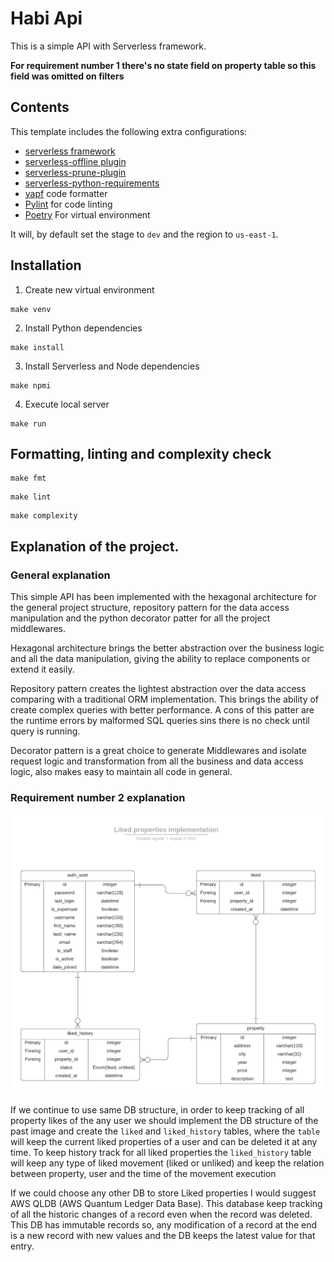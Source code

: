 # Habi Api

This is a simple API with Serverless framework.

**For requirement number 1 there's no state field on property table so this field was omitted on filters**

## Contents

This template includes the following extra configurations:

- [serverless framework][1]
- [serverless-offline plugin][2]
- [serverless-prune-plugin][8]
- [serverless-python-requirements][9]
- [yapf][3] code formatter
- [Pylint][4] for code linting
- [Poetry][5] For virtual environment

It will, by default set the stage to `dev` and the region to `us-east-1`.

## Installation

1. Create new virtual environment

  ```shell
  make venv
  ```

2. Install Python dependencies

  ```shell
  make install
  ```
  
3. Install Serverless and Node dependencies

  ```shell
  make npmi
  ```
  
4. Execute local server

  ```shell
  make run
  ```


## Formatting, linting and complexity check

```shell
make fmt
```

```shell
make lint
```

```shell
make complexity
```

## Explanation of the project.

### General explanation

This simple API has been implemented with the hexagonal architecture for the general project structure, 
repository pattern for the data access manipulation and the python decorator patter for all the project
middlewares.

Hexagonal architecture brings the better abstraction over the business logic and all the data manipulation,
giving the ability to replace components or extend it easily.

Repository pattern creates the lightest abstraction over the data access comparing with a traditional ORM 
implementation. This brings the ability of create complex queries with better performance. A cons of this
patter are the runtime errors by malformed SQL queries sins there is no check until query is running.

Decorator pattern is a great choice to generate Middlewares and isolate request logic and transformation
from all the business and data access logic, also makes easy to maintain all code in general.

### Requirement number 2 explanation

![DB-ER-diagram](https://raw.githubusercontent.com/danteay/hapi-api/master/Habi-Liked.png)

If we continue to use same DB structure, in order to keep tracking of all property likes of the any user
we should implement the DB structure of the past image and create the `liked` and `liked_history` tables,
where the `table` will keep the current liked properties of a user and can be deleted it at any time. To keep
history track for all liked properties the `liked_history` table will keep any type of liked movement (liked
or unliked) and keep the relation between property, user and the time of the movement execution

If we could choose any other DB to store Liked properties I would suggest AWS QLDB (AWS Quantum Ledger Data Base).
This database keep tracking of all the historic changes of a record even when the record was deleted. This DB has
immutable records so, any modification of a record at the end is a new record with new values and the DB keeps
the latest value for that entry.

[1]: https://serverless.com/
[2]: https://github.com/dherault/serverless-offline
[3]: https://github.com/google/yapf
[4]: http://pylint.pycqa.org/en/latest/
[5]: https://python-poetry.org/
[8]: https://github.com/claygregory/serverless-prune-plugin
[9]: https://github.com/UnitedIncome/serverless-python-requirements
